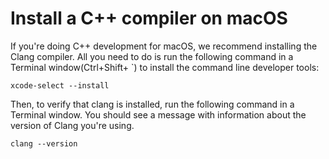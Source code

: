<h1 data-loc-id="walkthough.mac.install.compiler">Install a C++ compiler on macOS</h1>
<p data-loc-id="walkthough.mac.text1">If you&#39;re doing C++ development for macOS, we recommend installing the Clang compiler. All you need to do is run the following command in a Terminal window(Ctrl+Shift+ `) to install the command line developer tools:</p>
<pre><code class="lang-bash">xcode-select --install</code></pre>
<p data-loc-id="walkthough.mac.text2">Then, to verify that clang is installed, run the following command in a Terminal window. You should see a message with information about the version of Clang you&#39;re using.</p>
<pre><code class="lang-bash">clang --version</code></pre>
